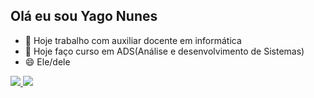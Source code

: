 ## Olá eu sou Yago Nunes
- 🔭 Hoje trabalho com auxiliar docente em informática
- 🌱 Hoje faço curso em ADS(Análise e desenvolvimento de Sistemas)
- 😄 Ele/dele
<div>
  <a href="https://github.com/YagoNunesDaSilva">
    <img heigth="180em" src="https://github-readme-stats.vercel.app/api?username=YagoNunesDaSilva&show_icons=true&theme=dracula"/>
    <img heigth="180em" src="https://github-readme-stats.vercel.app/api/top-langs/?username=YagoNunesDaSilva&theme=dracula&show_icons=true"/>
</div>
